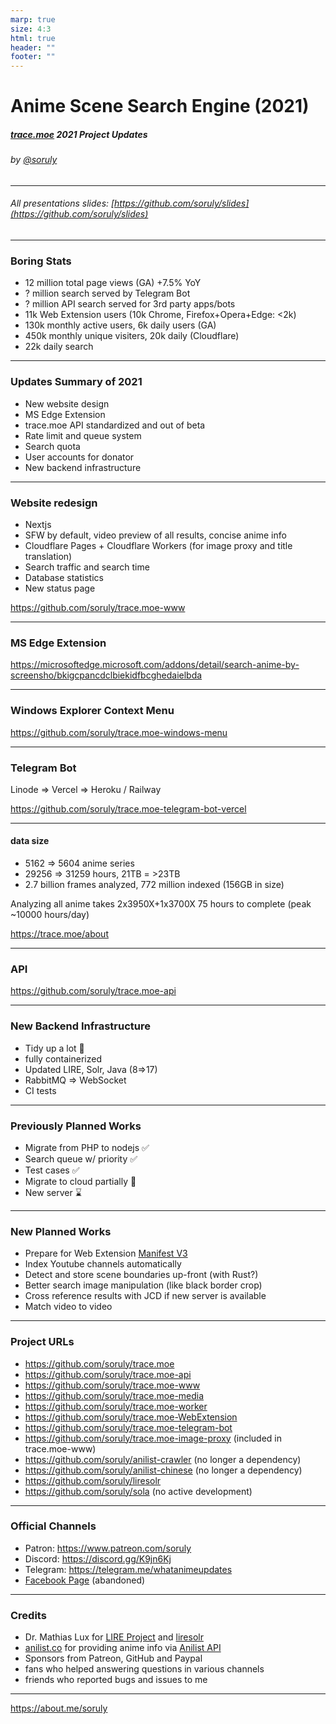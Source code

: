 ```yaml
---
marp: true
size: 4:3
html: true
header: ""
footer: ""
---
```


<style>
footer {
  color: #999;
  font-size: 12px;
}
</style>

# Anime Scene Search Engine (2021)

##### [trace.moe](https://trace.moe) 2021 Project Updates

###### by [@soruly](https://github.com/soruly)

---

###### All presentations slides: [https://github.com/soruly/slides](https://github.com/soruly/slides)

---

### Boring Stats

- 12 million total page views (GA) +7.5% YoY
- ? million search served by Telegram Bot
- ? million API search served for 3rd party apps/bots
- 11k Web Extension users (10k Chrome, Firefox+Opera+Edge: <2k)
- 130k monthly active users, 6k daily users (GA)
- 450k monthly unique visiters, 20k daily (Cloudflare)
- 22k daily search

---

### Updates Summary of 2021

- New website design
- MS Edge Extension
- trace.moe API standardized and out of beta
- Rate limit and queue system
- Search quota
- User accounts for donator
- New backend infrastructure

---

### Website redesign

- Nextjs
- SFW by default, video preview of all results, concise anime info
- Cloudflare Pages + Cloudflare Workers (for image proxy and title translation)
- Search traffic and search time
- Database statistics
- New status page

https://github.com/soruly/trace.moe-www

---

### MS Edge Extension

https://microsoftedge.microsoft.com/addons/detail/search-anime-by-screensho/bkigcpancdclbiekidfbcghedaielbda

---

### Windows Explorer Context Menu

https://github.com/soruly/trace.moe-windows-menu

---

### Telegram Bot

Linode => Vercel => Heroku / Railway

https://github.com/soruly/trace.moe-telegram-bot-vercel

---

#### data size

- 5162 => 5604 anime series
- 29256 => 31259 hours, 21TB = >23TB
- 2.7 billion frames analyzed, 772 million indexed (156GB in size)

Analyzing all anime takes 2x3950X+1x3700X 75 hours to complete (peak ~10000 hours/day)

https://trace.moe/about

---

### API

https://github.com/soruly/trace.moe-api

---

### New Backend Infrastructure

- Tidy up a lot 🥰
- fully containerized
- Updated LIRE, Solr, Java (8=>17)
- RabbitMQ => WebSocket
- CI tests

---

### Previously Planned Works

- Migrate from PHP to nodejs ✅
- Search queue w/ priority ✅
- Test cases ✅
- Migrate to cloud partially 🥴
- New server ⌛

---

### New Planned Works

- Prepare for Web Extension [Manifest V3](https://developer.chrome.com/docs/extensions/mv3/mv2-sunset/)
- Index Youtube channels automatically
- Detect and store scene boundaries up-front (with Rust?)
- Better search image manipulation (like black border crop)
- Cross reference results with JCD if new server is available
- Match video to video

---

### Project URLs

- https://github.com/soruly/trace.moe
- https://github.com/soruly/trace.moe-api
- https://github.com/soruly/trace.moe-www
- https://github.com/soruly/trace.moe-media
- https://github.com/soruly/trace.moe-worker
- https://github.com/soruly/trace.moe-WebExtension
- https://github.com/soruly/trace.moe-telegram-bot
- https://github.com/soruly/trace.moe-image-proxy (included in trace.moe-www)
- https://github.com/soruly/anilist-crawler (no longer a dependency)
- https://github.com/soruly/anilist-chinese (no longer a dependency)
- https://github.com/soruly/liresolr
- https://github.com/soruly/sola (no active development)

---

### Official Channels

- Patron: https://www.patreon.com/soruly
- Discord: https://discord.gg/K9jn6Kj
- Telegram: https://telegram.me/whatanimeupdates
- [Facebook Page](https://www.facebook.com/httpstracemoe/) (abandoned)

---

### Credits

- Dr. Mathias Lux for [LIRE Project](http://www.lire-project.net) and [liresolr](https://github.com/dermotte/liresolr)
- [anilist.co](https://anilist.co/home) for providing anime info via [Anilist API](https://github.com/AniList/ApiV2-GraphQL-Docs)
- Sponsors from Patreon, GitHub and Paypal
- fans who helped answering questions in various channels
- friends who reported bugs and issues to me

---

https://about.me/soruly
